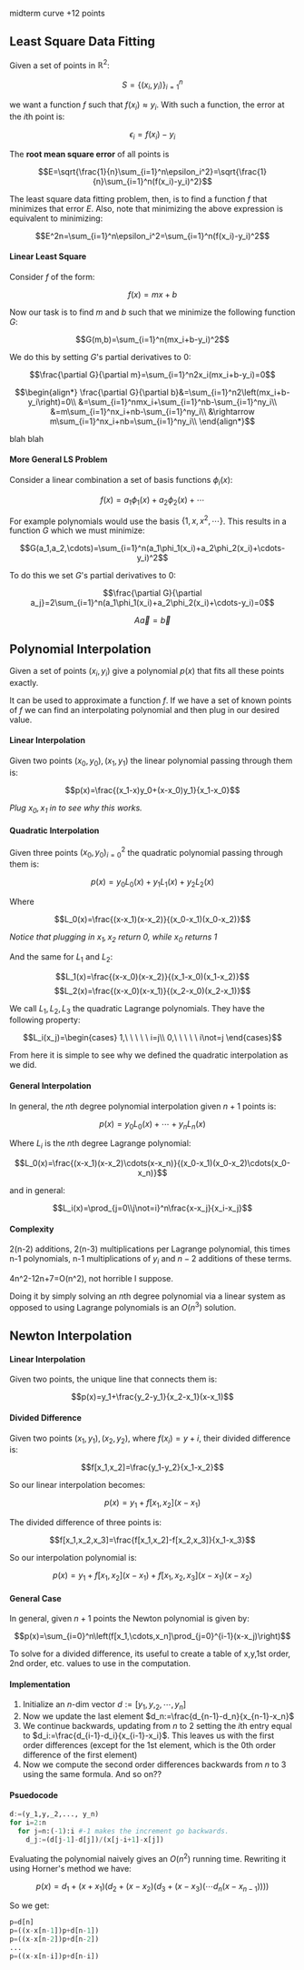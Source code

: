midterm curve +12 points

## Least Square Data Fitting
Given a set of points in $\mathbb R^2$:

$$S=\{(x_i,y_i)\}_{i=1}^n$$

we want a function $f$ such that $f(x_i)\approx y_i$. With such a function, the error at the $i$th point is:

$$\epsilon_i=f(x_i)-y_i$$

The **root mean square error** of all points is

$$E=\sqrt{\frac{1}{n}\sum_{i=1}^n\epsilon_i^2}=\sqrt{\frac{1}{n}\sum_{i=1}^n(f(x_i)-y_i)^2}$$

The least square data fitting problem, then, is to find a function $f$ that minimizes that error $E$. Also, note that minimizing the above expression is equivalent to minimizing:

$$E^2n=\sum_{i=1}^n\epsilon_i^2=\sum_{i=1}^n(f(x_i)-y_i)^2$$

#### Linear Least Square
Consider $f$ of the form:

$$f(x)=mx+b$$

Now our task is to find $m$ and $b$ such that we minimize the following function $G$:

$$G(m,b)=\sum_{i=1}^n(mx_i+b-y_i)^2$$

We do this by setting $G$'s partial derivatives to $0$:

$$\frac{\partial G}{\partial m}=\sum_{i=1}^n2x_i(mx_i+b-y_i)=0$$

$$\begin{align*}
\frac{\partial G}{\partial b}&=\sum_{i=1}^n2\left(mx_i+b-y_i\right)=0\\
&=\sum_{i=1}^nmx_i+\sum_{i=1}^nb-\sum_{i=1}^ny_i\\
&=m\sum_{i=1}^nx_i+nb-\sum_{i=1}^ny_i\\
&\rightarrow m\sum_{i=1}^nx_i+nb=\sum_{i=1}^ny_i\\
\end{align*}$$

blah blah

#### More General LS Problem
Consider a linear combination a set of basis functions $\phi_i(x)$:

$$f(x)=a_1\phi_1(x)+a_2\phi_2(x)+\cdots$$

For example polynomials would use the basis $\{1,x,x^2,\cdots\}$. This results in a function $G$ which we must minimize:

$$G(a_1,a_2,\cdots)=\sum_{i=1}^n(a_1\phi_1(x_i)+a_2\phi_2(x_i)+\cdots-y_i)^2$$

To do this we set $G$'s partial derivatives to $0$:

$$\frac{\partial G}{\partial a_j}=2\sum_{i=1}^n(a_1\phi_1(x_i)+a_2\phi_2(x_i)+\cdots-y_i)=0$$

$$A\vec a=\vec b$$

## Polynomial Interpolation
Given a set of points $(x_i,y_i)$ give a polynomial $p(x)$ that fits all these points exactly.

It can be used to approximate a function $f$. If we have a set of known points of $f$ we can find an interpolating polynomial and then plug in our desired value.

#### Linear Interpolation
Given two points $(x_0,y_0), (x_1,y_1)$ the linear polynomial passing through them is:

$$p(x)=\frac{(x_1-x)y_0+(x-x_0)y_1}{x_1-x_0}$$

*Plug $x_0,x_1$ in to see why this works.*

#### Quadratic Interpolation
Given three points $(x_0,y_0)_ {i=0}^2$ the quadratic polynomial passing through them is:

$$p(x)=y_0L_0(x)+y_1L_1(x)+y_2L_2(x)$$

Where

$$L_0(x)=\frac{(x-x_1)(x-x_2)}{(x_0-x_1)(x_0-x_2)}$$

*Notice that plugging in $x_1,x_2$ return $0$, while $x_0$ returns $1$*

And the same for $L_1$ and $L_2$:

$$L_1(x)=\frac{(x-x_0)(x-x_2)}{(x_1-x_0)(x_1-x_2)}$$
$$L_2(x)=\frac{(x-x_0)(x-x_1)}{(x_2-x_0)(x_2-x_1)}$$

We call $L_1,L_2,L_3$ the quadratic Lagrange polynomials. They have the following property:

$$L_i(x_j)=\begin{cases}
1,\ \ \ \ \  i=j\\
0,\ \ \ \ \  i\not=j
\end{cases}$$

From here it is simple to see why we defined the quadratic interpolation as we did.

#### General Interpolation
In general, the $n$th degree polynomial interpolation given $n+1$ points is:

$$p(x)=y_0L_0(x)+\cdots+y_nL_n(x)$$

Where $L_i$ is the $n$th degree Lagrange polynomial:

$$L_0(x)=\frac{(x-x_1)(x-x_2)\cdots(x-x_n)}{(x_0-x_1)(x_0-x_2)\cdots(x_0-x_n)}$$

and in general:

$$L_i(x)=\prod_{j=0\\j\not=i}^n\frac{x-x_j}{x_i-x_j}$$

#### Complexity
2(n-2) additions, 2(n-3) multiplications per Lagrange polynomial, this times n-1 polynomials, n-1 multiplications of $y_i$ and $n-2$ additions of these terms.

4n^2-12n+7=O(n^2), not horrible I suppose.

Doing it by simply solving an $n$th degree polynomial via a linear system as opposed to using Lagrange polynomials is an $O(n^3)$ solution.

## Newton Interpolation
#### Linear Interpolation
Given two points, the unique line that connects them is:

$$p(x)=y_1+\frac{y_2-y_1}{x_2-x_1}(x-x_1)$$

#### Divided Difference
Given two points $(x_1,y_1),(x_2,y_2)$, where $f(x_i)=y+i$, their divided difference is:

$$f[x_1,x_2]=\frac{y_1-y_2}{x_1-x_2}$$

So our linear interpolation becomes:

$$p(x)=y_1+f[x_1,x_2] (x-x_1)$$

The divided difference of three points is:

$$f[x_1,x_2,x_3]=\frac{f[x_1,x_2]-f[x_2,x_3]}{x_1-x_3}$$

So our interpolation polynomial is:

$$p(x)=y_1+f[x_1,x_2] (x-x_1)+f[x_1,x_2,x_3] (x-x_1)(x-x_2)$$

#### General Case
In general, given $n+1$ points the Newton polynomial is given by:

$$p(x)=\sum_{i=0}^n\left(f[x_1,\cdots,x_n]\prod_{j=0}^{i-1}(x-x_j)\right)$$

To solve for a divided difference, its useful to create a table of x,y,1st order, 2nd order, etc. values to use in the computation.

#### Implementation
1. Initialize an $n$-dim vector $d:=[y_1,y,_ 2,\cdots, y_n]$
2. Now we update the last element $d_n:=\frac{d_{n-1}-d_n}{x_{n-1}-x_n}$
3. We continue backwards, updating from $n$ to $2$ setting the $i$th entry equal to $d_i:=\frac{d_{i-1}-d_i}{x_{i-1}-x_i}$. This leaves us with the first order differences (except for the 1st element, which is the 0th order difference of the first element)
4. Now we compute the second order differences backwards from $n$ to $3$ using the same formula. And so on??

#### Psuedocode
```python
d:=(y_1,y,_2,..., y_n)
for i=2:n
  for j=n:(-1):i #-1 makes the increment go backwards.
    d_j:=(d[j-1]-d[j])/(x[j-i+1]-x[j])
```

Evaluating the polynomial naively gives an $O(n^2)$ running time. Rewriting it using Horner's method we have:

$$p(x)=d_1+\left(x+x_1\right)\left(d_2+\left(x-x_2\right)\left(d_3+\left(x-x_3\right)\left(\cdots d_n(x-x_{n-1})\right)\right)\right)$$

So we get:
```python
p=d[n]
p=((x-x[n-1])p+d[n-1])
p=((x-x[n-2])p+d[n-2])
...
p=((x-x[n-i])p+d[n-i])
```
